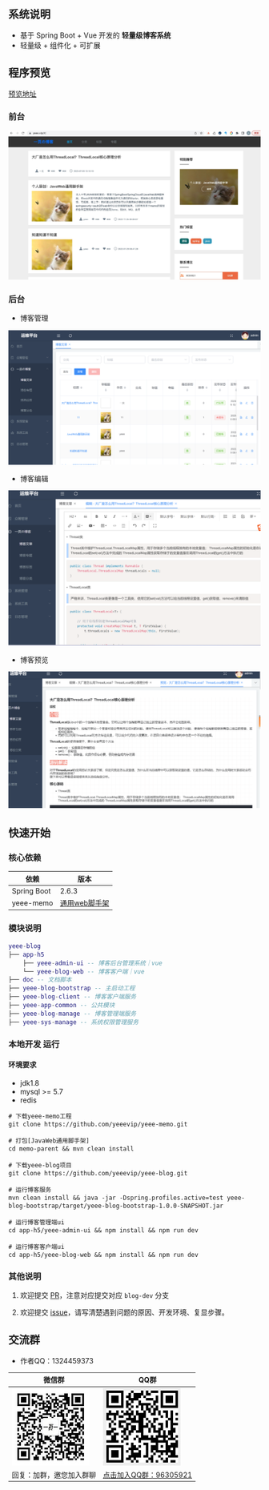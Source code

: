 
## 系统说明

- 基于 Spring Boot + Vue 开发的 **轻量级博客系统**
- 轻量级 + 组件化 + 可扩展

## 程序预览

[预览地址](https://www.yeee.vip)

### 前台

![](doc/blog/images/blog-index.png)

### 后台

- 博客管理

![](doc/blog/images/blog-list.png)

- 博客编辑

![](doc/blog/images/blog-edit.png)

- 博客预览

![](doc/blog/images/blog-preview.png)

## 快速开始

### 核心依赖

| 依赖                          | 版本                                                   |
|-----------------------------|------------------------------------------------------|
| Spring Boot                 | 2.6.3                                                |
| yeee-memo                   | [通用web脚手架](https://github.com/yeeevip/yeee-memo.git) |

### 模块说明

```lua
yeee-blog
├── app-h5
    ├── yeee-admin-ui -- 博客后台管理系统｜vue
    └── yeee-blog-web -- 博客客户端｜vue
├── doc -- 文档脚本
├── yeee-blog-bootstrap -- 主启动工程
├── yeee-blog-client -- 博客客户端服务
├── yeee-app-common -- 公共模块
├── yeee-blog-manage -- 博客管理端服务
├── yeee-sys-manage -- 系统权限管理服务
```

### 本地开发 运行

#### 环境要求

- jdk1.8
- mysql >= 5.7
- redis

```
# 下载yeee-memo工程
git clone https://github.com/yeeevip/yeee-memo.git

# 打包[JavaWeb通用脚手架]
cd memo-parent && mvn clean install

# 下载yeee-blog项目
git clone https://github.com/yeeevip/yeee-blog.git

# 运行博客服务
mvn clean install && java -jar -Dspring.profiles.active=test yeee-blog-bootstrap/target/yeee-blog-bootstrap-1.0.0-SNAPSHOT.jar

# 运行博客管理端ui
cd app-h5/yeee-admin-ui && npm install && npm run dev

# 运行博客客户端ui
cd app-h5/yeee-blog-web && npm install && npm run dev
```

### 其他说明

1. 欢迎提交 [PR](https://www.yeee.vip)，注意对应提交对应 `blog-dev` 分支

2. 欢迎提交 [issue](https://github.com/yeeevip/yeee-blog/issues)，请写清楚遇到问题的原因、开发环境、复显步骤。

## 交流群

- 作者QQ：1324459373

| 微信群                             | QQ群                                                                           |
|---------------------------------|-------------------------------------------------------------------------------|
| ![作者微信](doc/yeee/images/yeee_wp.jpg) | ![](doc/yeee/images/yeee-memo-qq.jpg)                                              |
| 回复：加群，邀您加入群聊                    | <a href="https://qm.qq.com/q/oLSCm1Ksjm" target="_blank">点击加入QQ群：96305921</a> |

